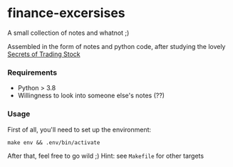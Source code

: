 # finance-excersises
A small collection of notes and whatnot ;)

Assembled in the form of notes and python code, after studying the lovely [Secrets of Trading Stock](https://www.ozon.ru/product/sekrety-birzhevoy-torgovli-torgovlya-aktsiyami-na-fondovyh-birzhah-7347188/?sh=dR_iFGXr)

### Requirements

 * Python > 3.8
 * Willingness to look into someone else's notes (??)

### Usage

First of all, you'll need to set up the environment:
```
make env && .env/bin/activate
```

After that, feel free to go wild ;)
Hint: see `Makefile` for other targets